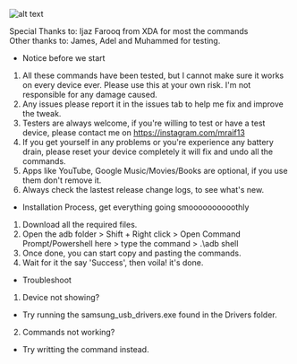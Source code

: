 ![alt text](https://mraif13.github.io/jpg.jpg)

Special  Thanks to: Ijaz Farooq from XDA for most the commands<br>
Other thanks to: James, Adel and Muhammed for testing.<br>

- Notice before we start 
1. All these commands have been tested, but I cannot make sure it works on every device ever. Please use this at your own risk. I'm not responsible for any damage caused.
2. Any issues please report it in the issues tab to help me fix and improve the tweak.
3. Testers are always welcome, if you're willing to test or have a test device, please contact me on https://instagram.com/mraif13
5. If you get yourself in any problems or you're experience any battery drain, please reset your device completely it will fix and undo all the commands.
6. Apps like YouTube, Google Music/Movies/Books are optional, if you use them don't remove it.
7. Always check the lastest release change logs, to see what's new.

- Installation Process, get everything going smoooooooooothly
1. Download all the required files.
2. Open the adb folder > Shift + Right click > Open Command Prompt/Powershell here > type the command > .\adb shell 
3. Once done, you can start copy and pasting the commands.
4. Wait for it the say 'Success', then voila! it's done.

- Troubleshoot 
1. Device not showing?
- Try running the samsung_usb_drivers.exe found in the Drivers folder.
2. Commands not working?
- Try writting the command instead.
